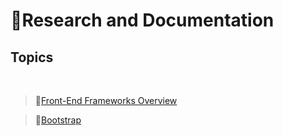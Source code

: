 # 📃**Research and Documentation**

## **Topics**
<br>

>📌[Front-End Frameworks Overview]()

>📌[Bootstrap]()